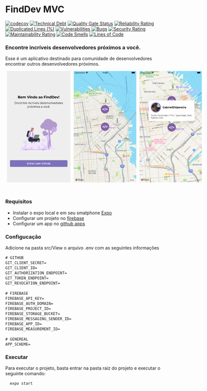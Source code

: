 # FindDev MVC

[![codecov](https://codecov.io/github/TCC-Gabriel-Danillo/FindDev_MVC/branch/main/graph/badge.svg?token=4655GHLADL)](https://codecov.io/github/TCC-Gabriel-Danillo/FindDev_MVC)
[![Technical Debt](https://sonarcloud.io/api/project_badges/measure?project=TCC-Gabriel-Danillo_FindDev_MVC&metric=sqale_index)](https://sonarcloud.io/summary/new_code?id=TCC-Gabriel-Danillo_FindDev_MVC)
[![Quality Gate Status](https://sonarcloud.io/api/project_badges/measure?project=TCC-Gabriel-Danillo_FindDev_MVC&metric=alert_status)](https://sonarcloud.io/summary/new_code?id=TCC-Gabriel-Danillo_FindDev_MVC)
[![Reliability Rating](https://sonarcloud.io/api/project_badges/measure?project=TCC-Gabriel-Danillo_FindDev_MVC&metric=reliability_rating)](https://sonarcloud.io/summary/new_code?id=TCC-Gabriel-Danillo_FindDev_MVC)
[![Duplicated Lines (%)](https://sonarcloud.io/api/project_badges/measure?project=TCC-Gabriel-Danillo_FindDev_MVC&metric=duplicated_lines_density)](https://sonarcloud.io/summary/new_code?id=TCC-Gabriel-Danillo_FindDev_MVC)
[![Vulnerabilities](https://sonarcloud.io/api/project_badges/measure?project=TCC-Gabriel-Danillo_FindDev_MVC&metric=vulnerabilities)](https://sonarcloud.io/summary/new_code?id=TCC-Gabriel-Danillo_FindDev_MVC)
[![Bugs](https://sonarcloud.io/api/project_badges/measure?project=TCC-Gabriel-Danillo_FindDev_MVC&metric=bugs)](https://sonarcloud.io/summary/new_code?id=TCC-Gabriel-Danillo_FindDev_MVC)
[![Security Rating](https://sonarcloud.io/api/project_badges/measure?project=TCC-Gabriel-Danillo_FindDev_MVC&metric=security_rating)](https://sonarcloud.io/summary/new_code?id=TCC-Gabriel-Danillo_FindDev_MVC)
[![Maintainability Rating](https://sonarcloud.io/api/project_badges/measure?project=TCC-Gabriel-Danillo_FindDev_MVC&metric=sqale_rating)](https://sonarcloud.io/summary/new_code?id=TCC-Gabriel-Danillo_FindDev_MVC)
[![Code Smells](https://sonarcloud.io/api/project_badges/measure?project=TCC-Gabriel-Danillo_FindDev_MVC&metric=code_smells)](https://sonarcloud.io/summary/new_code?id=TCC-Gabriel-Danillo_FindDev_MVC)
[![Lines of Code](https://sonarcloud.io/api/project_badges/measure?project=TCC-Gabriel-Danillo_FindDev_MVC&metric=ncloc)](https://sonarcloud.io/summary/new_code?id=TCC-Gabriel-Danillo_FindDev_MVC)


### Encontre incríveis desenvolvedores próximos a você. 

Esse é um aplicativo destinado para comunidade de desenvolvedores encontrar outros desenvolvedores próximos. 

<div style="display: flex; flex-direction: row; margin: 0 0 50px 0">
  <img src="assets/screen1.png" height="350px" width="200px" style="margin: 0 5px"/> 
  <img src="assets/screen2.png" height="350px" width="200px" style="margin: 0 5px"/> 
  <img src="assets/screen3.png" height="350px" width="200px" style="margin: 0 5px"/> 
</div>


### Requisitos

- Instalar o expo local e em seu smatphone [Expo](https://expo.dev/)
- Configurar um projeto no [firebase](https://firebase.google.com/)
- Configurar um app no [github apps](https://docs.github.com/en/developers/apps/building-github-apps/creating-a-github-app)

### Configucação

Adicione na pasta src/View o arquivo .env com as seguintes informações

```
# GITHUB
GIT_CLIENT_SECRET=
GIT_CLIENT_ID=
GIT_AUTHORIZATION_ENDPOINT=
GIT_TOKEN_ENDPOINT=
GIT_REVOCATION_ENDPOINT=

# FIREBASE
FIREBASE_API_KEY=
FIREBASE_AUTH_DOMAIN=
FIREBASE_PROJECT_ID=
FIREBASE_STORAGE_BUCKET=
FIREBASE_MESSAGING_SENDER_ID=
FIREBASE_APP_ID=
FIREBASE_MEASUREMENT_ID=

# GENEREAL
APP_SCHEME=
```

### Executar

Para executar o projeto, basta entrar na pasta raiz do projeto e executar o seguinte comando:

```
  expo start
```
